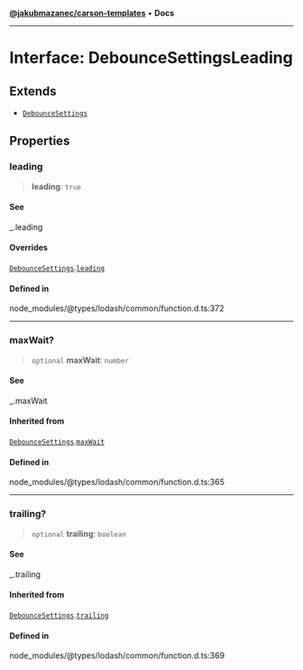 [**@jakubmazanec/carson-templates**](../../../README.md) • **Docs**

---

# Interface: DebounceSettingsLeading

## Extends

- [`DebounceSettings`](DebounceSettings.md)

## Properties

### leading

> **leading**: `true`

#### See

\_.leading

#### Overrides

[`DebounceSettings`](DebounceSettings.md).[`leading`](DebounceSettings.md#leading)

#### Defined in

node_modules/@types/lodash/common/function.d.ts:372

---

### maxWait?

> `optional` **maxWait**: `number`

#### See

\_.maxWait

#### Inherited from

[`DebounceSettings`](DebounceSettings.md).[`maxWait`](DebounceSettings.md#maxwait)

#### Defined in

node_modules/@types/lodash/common/function.d.ts:365

---

### trailing?

> `optional` **trailing**: `boolean`

#### See

\_.trailing

#### Inherited from

[`DebounceSettings`](DebounceSettings.md).[`trailing`](DebounceSettings.md#trailing)

#### Defined in

node_modules/@types/lodash/common/function.d.ts:369
